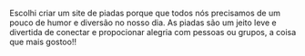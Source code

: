 Escolhi criar um site de piadas porque que todos nós precisamos de um pouco de humor e diversão no nosso dia. As piadas são um jeito leve e divertida de conectar e propocionar alegria com pessoas ou grupos, a coisa que mais gostoo!! 
